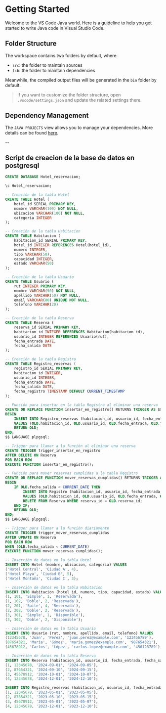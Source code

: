 # Getting Started

Welcome to the VS Code Java world. Here is a guideline to help you get started to write Java code in Visual Studio Code.

## Folder Structure

The workspace contains two folders by default, where:

- `src`: the folder to maintain sources
- `lib`: the folder to maintain dependencies

Meanwhile, the compiled output files will be generated in the `bin` folder by default.

> If you want to customize the folder structure, open `.vscode/settings.json` and update the related settings there.

## Dependency Management

The `JAVA PROJECTS` view allows you to manage your dependencies. More details can be found [here](https://github.com/microsoft/vscode-java-dependency#manage-dependencies).

--  

## Script de creacion de la base de datos en postgresql

```sql
CREATE DATABASE Hotel_reservacion;

\c Hotel_reservacion;

-- Creación de la tabla Hotel
CREATE TABLE Hotel (
    hotel_id SERIAL PRIMARY KEY,
    nombre VARCHAR(100) NOT NULL,
    ubicacion VARCHAR(100) NOT NULL,
    categoria INTEGER
);

-- Creación de la tabla Habitacion
CREATE TABLE Habitacion (
    habitacion_id SERIAL PRIMARY KEY,
    hotel_id INTEGER REFERENCES Hotel(hotel_id),
    numero INTEGER,
    tipo VARCHAR(50),
    capacidad INTEGER,
    estado VARCHAR(50)
);

-- Creación de la tabla Usuario
CREATE TABLE Usuario (
    rut INTEGER PRIMARY KEY,
    nombre VARCHAR(50) NOT NULL,
    apellido VARCHAR(50) NOT NULL,
    email VARCHAR(80) UNIQUE NOT NULL,
    telefono VARCHAR(20)
);

-- Creación de la tabla Reserva
CREATE TABLE Reserva (
    reserva_id SERIAL PRIMARY KEY,
    habitacion_id INTEGER REFERENCES Habitacion(habitacion_id),
    usuario_id INTEGER REFERENCES Usuario(rut),
    fecha_entrada DATE,
    fecha_salida DATE
);

-- Creación de la tabla Registro
CREATE TABLE Registro_reservas (
    registro_id SERIAL PRIMARY KEY,
    habitacion_id INTEGER,
    usuario_id INTEGER,
    fecha_entrada DATE,
    fecha_salida DATE,
    fecha_registro TIMESTAMP DEFAULT CURRENT_TIMESTAMP
);

-- Función para insertar en la tabla Registro al eliminar una reserva
CREATE OR REPLACE FUNCTION insertar_en_registro() RETURNS TRIGGER AS $$
BEGIN
    INSERT INTO Registro_reservas (habitacion_id, usuario_id, fecha_entrada, fecha_salida)
    VALUES (OLD.habitacion_id, OLD.usuario_id, OLD.fecha_entrada, OLD.fecha_salida);
    RETURN OLD;
END;
$$ LANGUAGE plpgsql;

-- Trigger para llamar a la función al eliminar una reserva
CREATE TRIGGER trigger_insertar_en_registro
AFTER DELETE ON Reserva
FOR EACH ROW
EXECUTE FUNCTION insertar_en_registro();

-- Función para mover reservas cumplidas a la tabla Registro
CREATE OR REPLACE FUNCTION mover_reservas_cumplidas() RETURNS TRIGGER AS $$
BEGIN
    IF OLD.fecha_salida < CURRENT_DATE THEN
        INSERT INTO Registro (habitacion_id, usuario_id, fecha_entrada, fecha_salida)
        VALUES (OLD.habitacion_id, OLD.usuario_id, OLD.fecha_entrada, OLD.fecha_salida);
        DELETE FROM Reserva WHERE reserva_id = OLD.reserva_id;
    END IF;
    RETURN OLD;
END;
$$ LANGUAGE plpgsql;

-- Trigger para llamar a la función diariamente
CREATE TRIGGER trigger_mover_reservas_cumplidas
AFTER UPDATE ON Reserva
FOR EACH ROW
WHEN (OLD.fecha_salida < CURRENT_DATE)
EXECUTE FUNCTION mover_reservas_cumplidas();

-- Inserción de datos en la tabla Hotel
INSERT INTO Hotel (nombre, ubicacion, categoria) VALUES
('Hotel Central', 'Ciudad A', 4),
('Hotel Playa', 'Ciudad B', 5),
('Hotel Montaña', 'Ciudad C', 3);

-- Inserción de datos en la tabla Habitacion
INSERT INTO Habitacion (hotel_id, numero, tipo, capacidad, estado) VALUES
(1, 101, 'Simple', 1, 'Reservada'),
(1, 102, 'Doble', 2, 'Reservada'),
(2, 201, 'Suite', 4, 'Reservada'),
(2, 202, 'Doble', 2, 'Reservada'),
(3, 301, 'Simple', 1, 'Disponible'),
(3, 302, 'Doble', 2, 'Disponible');

-- Inserción de datos en la tabla Usuario
INSERT INTO Usuario (rut, nombre, apellido, email, telefono) VALUES
(12345678, 'Juan', 'Pérez', 'juan.perez@example.com', '123456789'),
(87654321, 'María', 'Gómez', 'maria.gomez@example.com', '987654321'),
(45678912, 'Carlos', 'López', 'carlos.lopez@example.com', '456123789');

-- Inserción de datos en la tabla Reserva
INSERT INTO Reserva (habitacion_id, usuario_id, fecha_entrada, fecha_salida) VALUES
(1, 12345678, '2024-09-01', '2024-09-05'),
(2, 87654321, '2024-09-10', '2024-09-15'),
(3, 45678912, '2024-10-01', '2024-10-07'),
(4, 12345678, '2024-12-01', '2024-12-10');

INSERT INTO Registro_reservas (habitacion_id, usuario_id, fecha_entrada, fecha_salida) VALUES
(1, 12345678, '2023-05-01', '2023-05-05'),
(2, 87654321, '2023-05-10', '2023-05-15'),
(3, 45678912, '2023-05-01', '2023-05-07'),
(4, 12345678, '2023-12-01', '2023-12-10');

```
